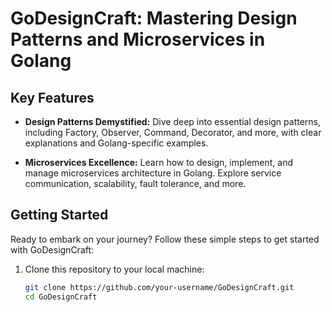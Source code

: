 # GoDesignCraft: Mastering Design Patterns and Microservices in Golang

## Key Features

- **Design Patterns Demystified:** Dive deep into essential design patterns, including Factory, Observer, Command, Decorator, and more, with clear explanations and Golang-specific examples.

- **Microservices Excellence:** Learn how to design, implement, and manage microservices architecture in Golang. Explore service communication, scalability, fault tolerance, and more.


## Getting Started

Ready to embark on your journey? Follow these simple steps to get started with GoDesignCraft:

1. Clone this repository to your local machine:
   ```bash
   git clone https://github.com/your-username/GoDesignCraft.git
   cd GoDesignCraft
